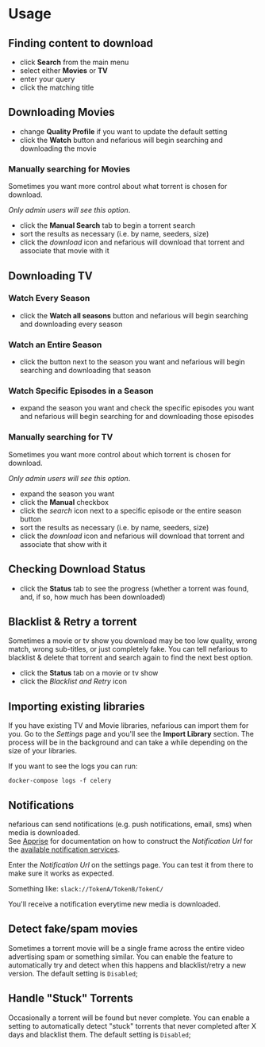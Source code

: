 # Usage

## Finding content to download

- click **Search** from the main menu
- select either **Movies** or **TV**
- enter your query
- click the matching title

## Downloading Movies

- change **Quality Profile** if you want to update the default setting
- click the **Watch** button and nefarious will begin searching and downloading the movie

### Manually searching for Movies

Sometimes you want more control about what torrent is chosen for download.

*Only admin users will see this option*.

- click the **Manual Search** tab to begin a torrent search
- sort the results as necessary (i.e. by name, seeders, size)
- click the *download* icon and nefarious will download that torrent and associate that movie with it

## Downloading TV

### Watch Every Season

- click the **Watch all seasons** button and nefarious will begin searching and downloading every season

### Watch an Entire Season

- click the button next to the season you want and nefarious will begin searching and downloading that season

### Watch Specific Episodes in a Season

- expand the season you want and check the specific episodes you want and nefarious will begin searching for and downloading those episodes

### Manually searching for TV

Sometimes you want more control about which torrent is chosen for download.

*Only admin users will see this option*.

- expand the season you want
- click the **Manual** checkbox
- click the *search* icon next to a specific episode or the entire season button
- sort the results as necessary (i.e. by name, seeders, size)
- click the *download* icon and nefarious will download that torrent and associate that show with it

## Checking Download Status

- click the **Status** tab to see the progress (whether a torrent was found, and, if so, how much has been downloaded)

## Blacklist & Retry a torrent

Sometimes a movie or tv show you download may be too low quality, wrong match, wrong sub-titles, or just completely fake.
You can tell nefarious to blacklist & delete that torrent and search again to find the next best option.

- click the **Status** tab on a movie or tv show
- click the *Blacklist and Retry* icon

## Importing existing libraries

If you have existing TV and Movie libraries, nefarious can import them for you.
Go to the *Settings* page and you'll see the **Import Library** section.  The process will be in the background and can take
a while depending on the size of your libraries.

If you want to see the logs you can run:

    docker-compose logs -f celery

## Notifications

nefarious can send notifications (e.g. push notifications, email, sms) when media is downloaded.   
See [Apprise](https://github.com/caronc/apprise/tree/v0.9.3) for documentation on how to construct the *Notification Url* for
the [available notification services](https://github.com/caronc/apprise/tree/v0.9.3#popular-notification-services).

Enter the *Notification Url* on the settings page.  You can test it from there to make sure it works as expected.

Something like: `slack://TokenA/TokenB/TokenC/`

You'll receive a notification everytime new media is downloaded.

## Detect fake/spam movies

Sometimes a torrent movie will be a single frame across the entire video advertising spam or something similar.  You can enable the feature to automatically
try and detect when this happens and blacklist/retry a new version. The default setting is `Disabled`;

## Handle "Stuck" Torrents

Occasionally a torrent will be found but never complete.  You can enable a setting to automatically detect "stuck" torrents that never completed after
X days and blacklist them.  The default setting is `Disabled`;
